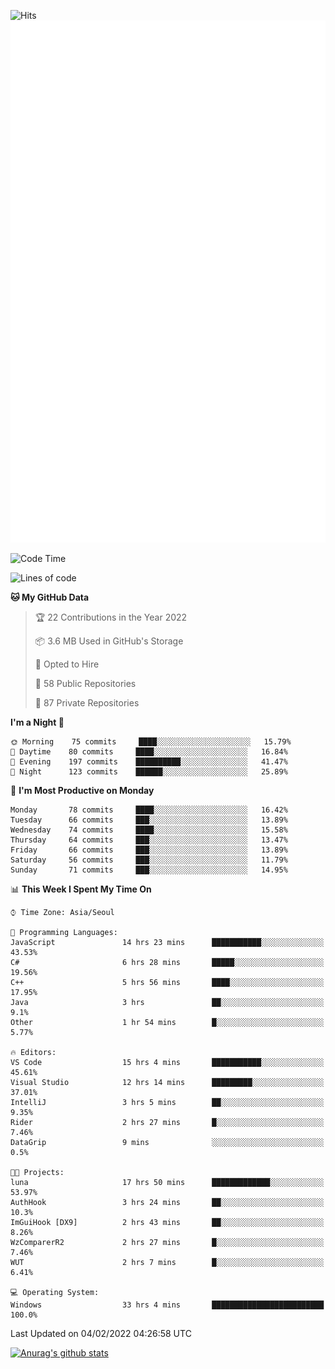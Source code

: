 ![Hits](https://hits.seeyoufarm.com/api/count/incr/badge.svg?url=https%3A%2F%2Fgithub.com%2Fkokose1234&count_bg=%2379C83D&title_bg=%23555555&icon=apple.svg&icon_color=%23E7E7E7&title=hits&edge_flat=false)
<br/>
![Metrics](https://github.com/kokose1234/kokose1234/blob/main/github-metrics.svg)

<!--START_SECTION:waka-->
![Code Time](http://img.shields.io/badge/Code%20Time-438%20hrs%2023%20mins-blue)

![Lines of code](https://img.shields.io/badge/From%20Hello%20World%20I%27ve%20Written-8%20Million%20lines%20of%20code-blue)

**🐱 My GitHub Data** 

> 🏆 22 Contributions in the Year 2022
 > 
> 📦 3.6 MB Used in GitHub's Storage 
 > 
> 💼 Opted to Hire
 > 
> 📜 58 Public Repositories 
 > 
> 🔑 87 Private Repositories  
 > 
**I'm a Night 🦉** 

```text
🌞 Morning    75 commits     ████░░░░░░░░░░░░░░░░░░░░░   15.79% 
🌆 Daytime    80 commits     ████░░░░░░░░░░░░░░░░░░░░░   16.84% 
🌃 Evening    197 commits    ██████████░░░░░░░░░░░░░░░   41.47% 
🌙 Night      123 commits    ██████░░░░░░░░░░░░░░░░░░░   25.89%

```
📅 **I'm Most Productive on Monday** 

```text
Monday       78 commits     ████░░░░░░░░░░░░░░░░░░░░░   16.42% 
Tuesday      66 commits     ███░░░░░░░░░░░░░░░░░░░░░░   13.89% 
Wednesday    74 commits     ████░░░░░░░░░░░░░░░░░░░░░   15.58% 
Thursday     64 commits     ███░░░░░░░░░░░░░░░░░░░░░░   13.47% 
Friday       66 commits     ███░░░░░░░░░░░░░░░░░░░░░░   13.89% 
Saturday     56 commits     ███░░░░░░░░░░░░░░░░░░░░░░   11.79% 
Sunday       71 commits     ███░░░░░░░░░░░░░░░░░░░░░░   14.95%

```


📊 **This Week I Spent My Time On** 

```text
⌚︎ Time Zone: Asia/Seoul

💬 Programming Languages: 
JavaScript               14 hrs 23 mins      ███████████░░░░░░░░░░░░░░   43.53% 
C#                       6 hrs 28 mins       █████░░░░░░░░░░░░░░░░░░░░   19.56% 
C++                      5 hrs 56 mins       ████░░░░░░░░░░░░░░░░░░░░░   17.95% 
Java                     3 hrs               ██░░░░░░░░░░░░░░░░░░░░░░░   9.1% 
Other                    1 hr 54 mins        █░░░░░░░░░░░░░░░░░░░░░░░░   5.77%

🔥 Editors: 
VS Code                  15 hrs 4 mins       ███████████░░░░░░░░░░░░░░   45.61% 
Visual Studio            12 hrs 14 mins      █████████░░░░░░░░░░░░░░░░   37.01% 
IntelliJ                 3 hrs 5 mins        ██░░░░░░░░░░░░░░░░░░░░░░░   9.35% 
Rider                    2 hrs 27 mins       █░░░░░░░░░░░░░░░░░░░░░░░░   7.46% 
DataGrip                 9 mins              ░░░░░░░░░░░░░░░░░░░░░░░░░   0.5%

🐱‍💻 Projects: 
luna                     17 hrs 50 mins      █████████████░░░░░░░░░░░░   53.97% 
AuthHook                 3 hrs 24 mins       ██░░░░░░░░░░░░░░░░░░░░░░░   10.3% 
ImGuiHook [DX9]          2 hrs 43 mins       ██░░░░░░░░░░░░░░░░░░░░░░░   8.26% 
WzComparerR2             2 hrs 27 mins       █░░░░░░░░░░░░░░░░░░░░░░░░   7.46% 
WUT                      2 hrs 7 mins        █░░░░░░░░░░░░░░░░░░░░░░░░   6.41%

💻 Operating System: 
Windows                  33 hrs 4 mins       █████████████████████████   100.0%

```


 Last Updated on 04/02/2022 04:26:58 UTC
<!--END_SECTION:waka-->

[![Anurag's github stats](https://github-readme-stats.vercel.app/api?username=kokose1234&theme=dracula)](https://github.com/anuraghazra/github-readme-stats)



	
